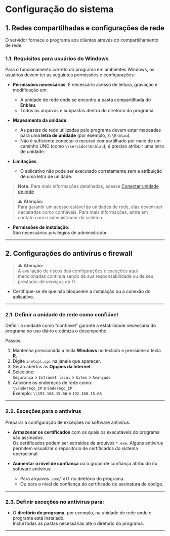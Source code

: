 # Configuração do sistema


## 1. Redes compartilhadas e configurações de rede

O servidor fornece o programa aos clientes através do compartilhamento de rede.

### 1.1. Requisitos para usuários do Windows

Para o funcionamento correto do programa em ambientes Windows, os usuários devem ter as seguintes permissões e configurações:

- **Permissões necessárias**: É necessário acesso de leitura, gravação e modificação em:
  - A unidade de rede onde se encontra a pasta compartilhada do **Enblau**.
  - Todos os arquivos e subpastas dentro do diretório do programa.

- **Mapeamento da unidade**:
  - As pastas de rede utilizadas pelo programa devem estar mapeadas para uma **letra de unidade** (por exemplo, `Z:\Enblau`).  
  - Não é suficiente conectar o recurso compartilhado por meio de um caminho UNC (como `\\servidor\Enblau`); é preciso atribuir uma letra de unidade.

- **Limitações**:
  - O aplicativo não pode ser executado corretamente sem a atribuição de uma letra de unidade.

> **Nota:** Para mais informações detalhadas, acesse [Conectar unidade de rede](https://documentation.endades.com/pt/Utilidades/6.UT_Unidad_Red/)

> ⚠️ **Atenção:**  
> Para garantir um acesso estável às unidades de rede, elas devem ser declaradas como confiáveis. Para mais informações, entre em contato com o administrador do sistema.

- **Permissões de instalação:**  
  São necessários privilégios de administrador.

---

## 2. Configurações do antivírus e firewall

> ⚠️ **Atenção:**  
> A avaliação de riscos das configurações e exceções aqui mencionadas continua sendo de sua responsabilidade ou de seu prestador de serviços de TI.

- Certifique-se de que não bloqueiem a instalação ou a conexão do aplicativo.

---

### 2.1. Definir a unidade de rede como confiável

Definir a unidade como “confiável” garante a estabilidade necessária do programa no uso diário e otimiza o desempenho.

 Passos:

1. Mantenha pressionada a tecla **Windows** no teclado e pressione a tecla **R**.
2. Digite `inetcpl.cpl` na janela que aparecer.
3. Serão abertas as **Opções da Internet**.
4. Selecione:  
   `Segurança` > `Intranet local` > `Sites` > `Avançado`
5. Adicione os endereços de rede como:  
   `\\Endereço_IP` e `Endereço_IP`  
   Exemplo: `\\192.168.15.66` e `192.168.15.66`

---

### 2.2. Exceções para o antivírus

 Preparar a configuração de exceções no software antivírus:

- **Armazenar os certificados** com os quais os executáveis do programa são assinados.  
  Os certificados podem ser extraídos de arquivos `*.exe`. Alguns antivírus permitem visualizar o repositório de certificados do sistema operacional.

- **Aumentar o nível de confiança** ou o grupo de confiança atribuído no software antivírus:
  - Para arquivos `.exe`/`.dll` no diretório do programa.
  - Ou para o nível de confiança do certificado de assinatura de código.

---

### 2.3. Definir exceções no antivírus para:

- O **diretório do programa**, por exemplo, na unidade de rede onde o programa está instalado.  
  Inclui todas as pastas necessárias até o diretório do programa.

---
